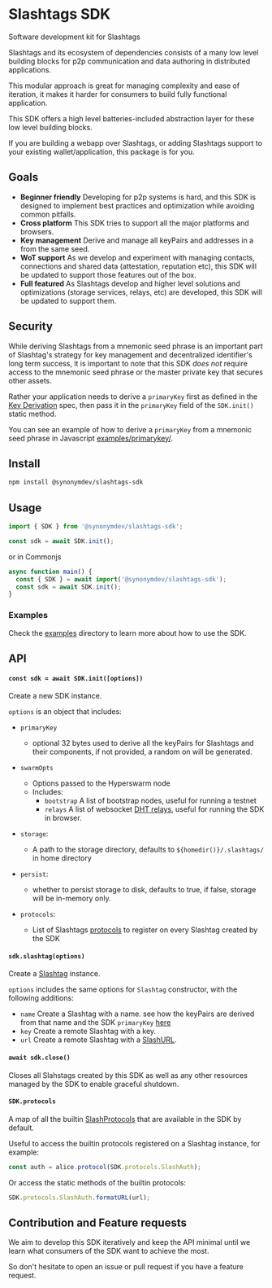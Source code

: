 # Slashtags SDK

Software development kit for Slashtags

Slashtags and its ecosystem of dependencies consists of a many low level building blocks for p2p communication and data authoring in distributed applications.

This modular approach is great for managing complexity and ease of iteration, it makes it harder for consumers to build fully functional application.

This SDK offers a high level batteries-included abstraction layer for these low level building blocks.

If you are building a webapp over Slashtags, or adding Slashtags support to your existing wallet/application, this package is for you.

## Goals

- **Beginner friendly** Developing for p2p systems is hard, and this SDK is designed to implement best practices and optimization while avoiding common pitfalls.
- **Cross platform** This SDK tries to support all the major platforms and browsers.
- **Key management** Derive and manage all keyPairs and addresses in a from the same seed.
- **WoT support** As we develop and experiment with managing contacts, connections and shared data (attestation, reputation etc), this SDK will be updated to support those features out of the box.
- **Full featured** As Slashtags develop and higher level solutions and optimizations (storage services, relays, etc) are developed, this SDK will be updated to support them.

## Security

While deriving Slashtags from a mnemonic seed phrase is an important part of Slashtag's strategy for key management and decentralized identifier's long term success, it is important to note that this SDK _does not_ require access to the mnemonic seed phrase or the master private key that secures other assets.

Rather your application needs to derive a `primaryKey` first as defined in the [Key Derivation](../../specs/slashtags-key-derivation.md) spec, then pass it in the `primaryKey` field of the `SDK.init()` static method.

You can see an example of how to derive a `primaryKey` from a mnemonic seed phrase in Javascript [examples/primarykey/](../../examples/primarykey/).

## Install

```bash
npm install @synonymdev/slashtags-sdk
```

## Usage

```js
import { SDK } from '@synonymdev/slashtags-sdk';

const sdk = await SDK.init();
```

or in Commonjs

```js
async function main() {
  const { SDK } = await import('@synonymdev/slashtags-sdk');
  const sdk = await SDK.init();
}
```

### Examples

Check the [examples](../../examples/) directory to learn more about how to use the SDK.

## API

#### `const sdk = await SDK.init([options])`

Create a new SDK instance.

`options` is an object that includes:

- `primaryKey`

  - optional 32 bytes used to derive all the keyPairs for Slashtags and their components, if not provided, a random on will be generated.

- `swarmOpts`

  - Options passed to the Hyperswarm node
  - Includes:
    - `bootstrap` A list of bootstrap nodes, useful for running a testnet
    - `relays` A list of websocket [DHT relays](https://github.com/hyperswarm/dht-relay), useful for running the SDK in browser.

- `storage`:

  - A path to the storage directory, defaults to `${homedir()}/.slashtags/` in home directory

- `persist`:

  - whether to persist storage to disk, defaults to true, if false, storage will be in-memory only.

- `protocols`:

  - List of Slashtags [protocols](../slashtag/README.md#slashprotocol) to register on every Slashtag created by the SDK

#### `sdk.slashtag(options)`

Create a [Slashtag](../slashtag/) instance.

`options` includes the same options for `Slashtag` constructor, with the following additions:

- `name` Create a Slashtag with a name. see how the keyPairs are derived from that name and the SDK `primaryKey` [here](../../specs/slashtags-key-derivation.md)
- `key` Create a remote Slashtag with a key.
- `url` Create a remote Slashtag with a [SlashURL](../slashtag/README.md#slashurl).

#### `await sdk.close()`

Closes all Slahstags created by this SDK as well as any other resources managed by the SDK to enable graceful shutdown.

#### `SDK.protocols`

A map of all the builtin [SlashProtocols](../slashtag/README.md#slashprotocol) that are available in the SDK by default.

Useful to access the builtin protocols registered on a Slashtag instance, for example:

```js
const auth = alice.protocol(SDK.protocols.SlashAuth);
```

Or access the static methods of the builtin protocols:

```js
SDK.protocols.SlashAuth.formatURL(url);
```

## Contribution and Feature requests

We aim to develop this SDK iteratively and keep the API minimal until we learn what consumers of the SDK want to achieve the most.

So don't hesitate to open an issue or pull request if you have a feature request.
